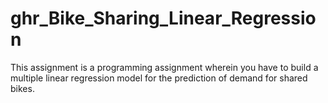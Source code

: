 # ghr_Bike_Sharing_Linear_Regression
 This assignment is a programming assignment wherein you have to build a multiple linear regression model for the prediction of demand for shared bikes.
